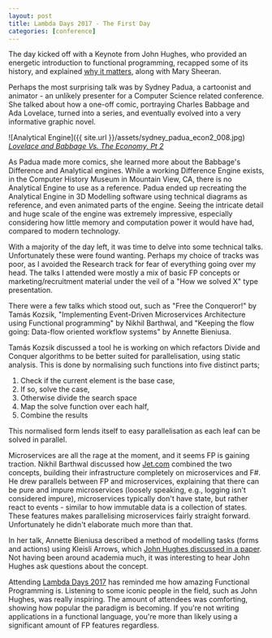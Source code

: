 ```yaml
---
layout: post
title: Lambda Days 2017 - The First Day
categories: [conference]
---
```


The day kicked off with a Keynote from John Hughes, who provided an
energetic introduction to functional programming, recapped some of its
history, and explained [why it matters][WhyFP], along with Mary Sheeran.

Perhaps the most surprising talk was by Sydney Padua, a cartoonist and
animator - an unlikely presenter for a Computer Science related
conference. She talked about how a one-off comic, portraying Charles
Babbage and Ada Lovelace, turned into a series, and eventually evolved
into a very informative graphic novel.

![Analytical Engine]({{ site.url }}/assets/sydney_padua_econ2_008.jpg)  
*[Lovelace and Babbage Vs. The Economy, Pt 2][BabbagePt2]*

As Padua made more comics, she learned more about the Babbage's
Difference and Analytical engines. While a working Difference Engine
exists, in the Computer History Museum in Mountain View, CA, there is no
Analytical Engine to use as a reference. Padua ended up recreating the
Analytical Engine in 3D Modelling software using technical diagrams as
reference, and even animated parts of the engine. Seeing the intricate
detail and huge scale of the engine was extremely impressive, especially
considering how little memory and computation power it would have had,
compared to modern technology.

With a majority of the day left, it was time to delve into some
technical talks. Unfortunately these were found wanting. Perhaps my
choice of tracks was poor, as I avoided the Research track for fear of
everything going over my head. The talks I attended were mostly a mix of
basic FP concepts or marketing/recruitment material under the veil of
a "How we solved X" type presentation.

There were a few talks which stood out, such as "Free the Conqueror!" by
Tamás Kozsik, "Implementing Event-Driven Microservices Architecture
using Functional programming" by Nikhil Barthwal, and "Keeping the flow
going: Data-flow oriented workflow systems" by Annette Bieniusa.

Tamás Kozsik discussed a tool he is working on which refactors Divide
and Conquer algorithms to be better suited for parallelisation, using
static analysis. This is done by normalising such functions into five
distinct parts;

 1. Check if the current element is the base case,
 2. If so, solve the case,
 2. Otherwise divide the search space
 3. Map the solve function over each half,
 5. Combine the results

This normalised form lends itself to easy parallelisation as each leaf
can be solved in parallel.

Microservices are all the rage at the moment, and it seems FP is gaining
traction. Nikhil Barthwal discussed how [Jet.com](http://www.jet.com)
combined the two concepts, building their infrastructure completely on
microservices and F#. He drew parallels between FP and microservices,
explaining that there can be pure and impure microservices (loosely
speaking, e.g., logging isn't considered impure), microservices
typically don't have state, but rather react to events - similar to how
immutable data is a collection of states. These features makes
parallelising microservices fairly straight forward. Unfortunately he
didn't elaborate much more than that.

In her talk, Annette Bieniusa described a method of modelling tasks
(forms and actions) using Kleisli Arrows, which [John Hughes discussed in
a paper][Arrows]. Not having been around academia much, it was
interesting to hear John Hughes ask questions about the concept.

Attending [Lambda Days 2017][LambdaDays] has reminded me how amazing
Functional Programming is. Listening to some iconic people in the
field, such as John Hughes, was really inspiring. The amount of
attendees was comforting, showing how popular the paradigm is becoming.
If you're not writing applications in a functional language, you're more
than likely using a significant amount of FP features regardless.

[2DGoggles]: http://sydneypadua.com/2dgoggles/
[Arrows]: http://www.cse.chalmers.se/~rjmh/afp-arrows.pdf
[BabbagePt2]: http://sydneypadua.com/2dgoggles/lovelace-and-babbage-vs-the-economy-pt-2/
[LambdaDays]: http://www.lambdadays.org/lambdadays2017
[WhyFP]: http://www.cse.chalmers.se/~rjmh/Papers/whyfp.html
